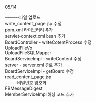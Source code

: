 05/14

-------파일 업로드
<br>
write_content_page.jsp 수정
<br>
pom.xml 라이브러리 추가
<br>
servlet-context.xml bean 추가
<br>
BoardController - writeCotentProcess 수정
<br>
UploadFileVo
<br>
UploadFileSQLMapper
<br>
BoardServiceImpl - writeContent 수정
<br>
server - server.xml 경로 추가
<br>
BoardServiceImpl - getBoard 수정
<br>
read_content_page.jsp
<br>
------비밀번호 암호화
<br>
FBMessageDigest
<br>
MemberServiceImpl 해싱 코드 추가
<br>
